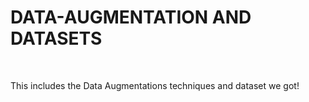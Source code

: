 # DATA-AUGMENTATION AND DATASETS 
<br>
<p> This includes the Data Augmentations techniques and dataset we got! </p>